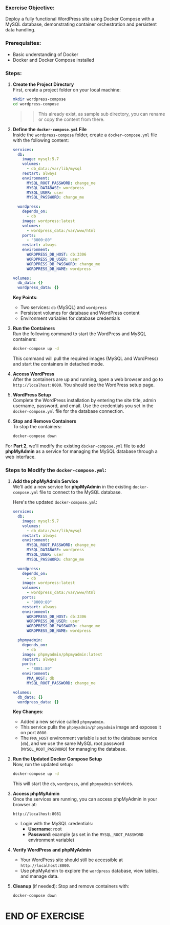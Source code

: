 ### Exercise Objective:
Deploy a fully functional WordPress site using Docker Compose with a MySQL database, demonstrating container orchestration and persistent data handling.

### Prerequisites:
- Basic understanding of Docker
- Docker and Docker Compose installed

### Steps:

1. **Create the Project Directory**  
   First, create a project folder on your local machine:
   ```bash
   mkdir wordpress-compose
   cd wordpress-compose
   ```
   >>This already exist, as sample sub directory, you can rename or copy the content from there. 

2. **Define the `docker-compose.yml` File**  
   Inside the `wordpress-compose` folder, create a `docker-compose.yml` file with the following content:
   ```yaml
   services:
     db:
       image: mysql:5.7
       volumes:
         - db_data:/var/lib/mysql
       restart: always
       environment:
         MYSQL_ROOT_PASSWORD: change_me
         MYSQL_DATABASE: wordpress
         MYSQL_USER: user
         MYSQL_PASSWORD: change_me

     wordpress:
       depends_on:
         - db
       image: wordpress:latest
       volumes:
         - wordpress_data:/var/www/html
       ports:
         - "8000:80"
       restart: always
       environment:
         WORDPRESS_DB_HOST: db:3306
         WORDPRESS_DB_USER: user
         WORDPRESS_DB_PASSWORD: change_me
         WORDPRESS_DB_NAME: wordpress

   volumes:
     db_data: {}
     wordpress_data: {}
   ```

   **Key Points**:
   - Two services: `db` (MySQL) and `wordpress`
   - Persistent volumes for database and WordPress content
   - Environment variables for database credentials

3. **Run the Containers**  
   Run the following command to start the WordPress and MySQL containers:
   ```bash
   docker-compose up -d
   ```

   This command will pull the required images (MySQL and WordPress) and start the containers in detached mode.

4. **Access WordPress**  
   After the containers are up and running, open a web browser and go to `http://localhost:8000`. You should see the WordPress setup page.

5. **WordPress Setup**  
   Complete the WordPress installation by entering the site title, admin username, password, and email. Use the credentials you set in the `docker-compose.yml` file for the database connection.

6. **Stop and Remove Containers**  
   To stop the containers:
   ```bash
   docker-compose down
   ```

For **Part 2**, we'll modify the existing `docker-compose.yml` file to add **phpMyAdmin** as a service for managing the MySQL database through a web interface.

### Steps to Modify the `docker-compose.yml`:

1. **Add the phpMyAdmin Service**  
   We'll add a new service for **phpMyAdmin** in the existing `docker-compose.yml` file to connect to the MySQL database.

   Here's the updated `docker-compose.yml`:

   ```yaml
   services:
     db:
       image: mysql:5.7
       volumes:
         - db_data:/var/lib/mysql
       restart: always
       environment:
         MYSQL_ROOT_PASSWORD: change_me
         MYSQL_DATABASE: wordpress
         MYSQL_USER: user
         MYSQL_PASSWORD: change_me

     wordpress:
       depends_on:
         - db
       image: wordpress:latest
       volumes:
         - wordpress_data:/var/www/html
       ports:
         - "8000:80"
       restart: always
       environment:
         WORDPRESS_DB_HOST: db:3306
         WORDPRESS_DB_USER: user
         WORDPRESS_DB_PASSWORD: change_me
         WORDPRESS_DB_NAME: wordpress

     phpmyadmin:
       depends_on:
         - db
       image: phpmyadmin/phpmyadmin:latest
       restart: always
       ports:
         - "8081:80"
       environment:
         PMA_HOST: db
         MYSQL_ROOT_PASSWORD: change_me

   volumes:
     db_data: {}
     wordpress_data: {}
   ```

   **Key Changes**:
   - Added a new service called `phpmyadmin`.
   - This service pulls the `phpmyadmin/phpmyadmin` image and exposes it on port `8080`.
   - The `PMA_HOST` environment variable is set to the database service (`db`), and we use the same MySQL root password (`MYSQL_ROOT_PASSWORD`) for managing the database.

2. **Run the Updated Docker Compose Setup**  
   Now, run the updated setup:
   ```bash
   docker-compose up -d
   ```

   This will start the `db`, `wordpress`, and `phpmyadmin` services.

3. **Access phpMyAdmin**  
   Once the services are running, you can access phpMyAdmin in your browser at:
   ```
   http://localhost:8081
   ```

   - Login with the MySQL credentials:
     - **Username**: root
     - **Password**: example (as set in the `MYSQL_ROOT_PASSWORD` environment variable)

4. **Verify WordPress and phpMyAdmin**  
   - Your WordPress site should still be accessible at `http://localhost:8000`.
   - Use phpMyAdmin to explore the `wordpress` database, view tables, and manage data.

5. **Cleanup** (if needed):
   Stop and remove containers with:
   ```bash
   docker-compose down
   ```

# END OF EXERCISE